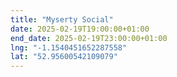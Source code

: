 ```yaml
---
title: "Myserty Social"
date: 2025-02-19T19:00:00+01:00
end_date: 2025-02-19T23:00:00+01:00
lng: "-1.1540451652287558"
lat: "52.95600542109079"
---
```

